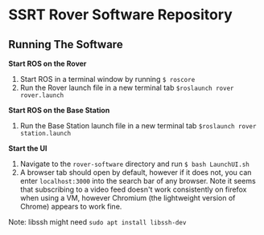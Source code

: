 # SSRT Rover Software Repository

## Running The Software

**Start ROS on the Rover**
1. Start ROS in a terminal window by running `$ roscore`
2. Run the Rover launch file in a new terminal tab `$roslaunch rover rover.launch`

**Start ROS on the Base Station**
1. Run the Base Station launch file in a new terminal tab `$roslaunch rover station.launch`

**Start the UI**
1. Navigate to the `rover-software` directory and run `$ bash LaunchUI.sh`
2. A browser tab should open by default, however if it does not, you can enter `localhost:3000` into the search bar of any browser. Note it seems that subscribing to a video feed doesn't work consistently on firefox when using a VM, however Chromium (the lightweight version of Chrome) appears to work fine.

Note: libssh might need `sudo apt install libssh-dev`